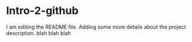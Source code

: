 # Intro-2-github

I am editing the README file. Adding some more details about the project description.
blah blah blah
